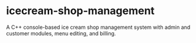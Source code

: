 # icecream-shop-management
A C++ console-based ice cream shop management system with admin and customer modules, menu editing, and billing.
